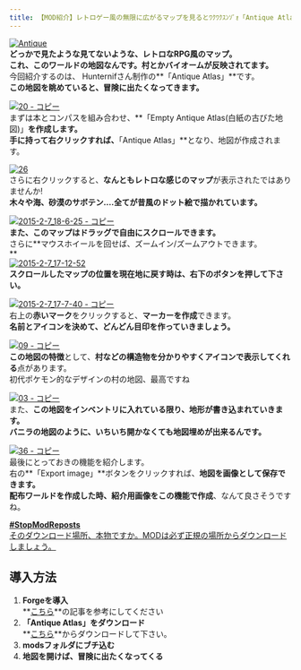 ```yaml
---
title: 【MOD紹介】レトロゲー風の無限に広がるマップを見るとﾜｸﾜｸｽﾝｿﾞｫ「Antique Atlas」
---
```


[![Antique](https://cdn-ak.f.st-hatena.com/images/fotolife/s/sasigume/20210208/20210208150626.png)](#8/c/8c1cd96f.png "Antique")  
**どっかで見たような見てないような、レトロなRPG風のマップ。  
これ、このワールドの地図なんです。村とかバイオームが反映されてます。**  
今回紹介するのは、 Hunternifさん制作の**「Antique Atlas」**です。  
**この地図を眺めていると、冒険に出たくなってきます。**

[![20 - コピー](https://cdn-ak.f.st-hatena.com/images/fotolife/s/sasigume/20210208/20210208150156.png)](#8/7/874a094a.png "20 - コピー")  
まずは本とコンパスを組み合わせ、**「Empty Antique Atlas(白紙の古びた地図)」**を作成します。  
**手に持って右クリック**すれば、**「Antique Atlas」**となり、地図が作成されます。

[![26](https://cdn-ak.f.st-hatena.com/images/fotolife/s/sasigume/20210208/20210208151240.png)](#9/2/92f1c4be.png "26")  
さらに右クリックすると、**なんともレトロな感じのマップ**が表示されたではありませんか!  
**木々や海、砂漠のサボテン….全てが昔風のドット絵で描かれています。**

[![2015-2-7_18-6-25 - コピー](https://cdn-ak.f.st-hatena.com/images/fotolife/s/sasigume/20210208/20210208142842.jpg)](#6/a/6a5a2cc0.jpg "2015-2-7_18-6-25 - コピー")  
**また、このマップはドラッグで自由にスクロールできます。**  
さらに**マウスホイールを回せば、ズームイン/ズームアウトできます。  
**  
[![2015-2-7_17-12-52](https://cdn-ak.f.st-hatena.com/images/fotolife/s/sasigume/20210208/20210208124814.jpg)](#0/3/039bb334.jpg "2015-2-7_17-12-52")  
**スクロールしたマップの位置を現在地に戻す時は、右下のボタンを押して下さい。**

[![2015-2-7_17-7-40 - コピー](https://cdn-ak.f.st-hatena.com/images/fotolife/s/sasigume/20210208/20210208144518.jpg)](#7/8/78c08937.jpg "2015-2-7_17-7-40 - コピー")  
右上の**赤いマーク**をクリックすると、**マーカーを作成**できます。  
**名前とアイコンを決めて、どんどん目印を作っていきましょう。**

[![09 - コピー](https://cdn-ak.f.st-hatena.com/images/fotolife/s/sasigume/20210208/20210208175144.png)](#f/0/f033a9d0.png "09 - コピー")  
**この地図の特徴**として、**村などの構造物を分かりやすくアイコンで表示してくれる**点があります。  
初代ポケモン的なデザインの村の地図、最高ですね

[![03 - コピー](https://cdn-ak.f.st-hatena.com/images/fotolife/s/sasigume/20210208/20210208153417.png)](#a/7/a716baa1.png "03 - コピー")  
また、**この地図をインベントリに入れている限り、地形が書き込まれていきます。**  
**バニラの地図のように、いちいち開かなくても地図埋めが出来るんです。**

[![36 - コピー](https://cdn-ak.f.st-hatena.com/images/fotolife/s/sasigume/20210208/20210208131306.png)](#1/c/1c7011fb.png "36 - コピー")  
最後にとっておきの機能を紹介します。  
右の**「Export image」**ボタンをクリックすれば、**地図を画像として保存できます。**  
**配布ワールドを作成した時、紹介用画像をこの機能で作成**、なんて良さそうですね。

[**#StopModReposts**  
そのダウンロード場所、本物ですか。MODは必ず正規の場所からダウンロードしましょう。](https://www.napoan.com/stop-mod-reposts/)

## 導入方法 

1.  **Forgeを導入**  
    **[こちら](/new-way-to-install-mod/#forge-inst)**の記事を参考にしてください
2.  **「Antique Atlas」をダウンロード**  
    **[こちら](http://www.minecraftforum.net/forums/mapping-and-modding/minecraft-mods/1292324-antique-atlas "MOD「Antique Atlas」のダウンロード")**からダウンロードして下さい。
3.  **modsフォルダにブチ込む** 
4.  **地図を開けば、冒険に出たくなってくる**
